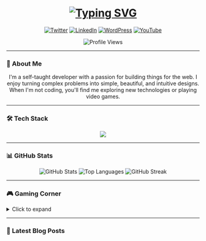 <!--
### Hi there 👋

**This is a placeholder for a more engaging introduction.**

- 🔭 I’m currently working on ...
- 🌱 I’m currently learning ...
- 👯 I’m looking to collaborate on ...
- 🤔 I’m looking for help with ...
- 💬 Ask me about ...
- 📫 How to reach me: ...
- 😄 Pronouns: ...
- ⚡ Fun fact: ...
-->

<!-- Typing SVG -->
<h1 align="center">
  <a href="https://git.io/typing-svg">
    <img src="https://readme-typing-svg.demolab.com?font=Fira+Code&weight=700&size=23&pause=1000&color=F77E28&background=FFFFFF00&center=true&vCenter=true&width=435&lines=Hey+there%2C+I'm+Abish!+%F0%9F%91%8B;A+passionate+developer+from+Earth;Always+learning+and+exploring...;Talk+to+me+about+Python%2C+JS%2C+or+Sci-Fi" alt="Typing SVG" />
  </a>
</h1>

<!-- Social Icons -->
<p align="center">
  <a href="https://twitter.com/abish4i"><img src="https://img.shields.io/badge/Twitter-1DA1F2?style=for-the-badge&logo=twitter&logoColor=white" alt="Twitter"></a>
  <a href="https://linkedin.com/in/abish4i"><img src="https://img.shields.io/badge/LinkedIn-0077B5?style=for-the-badge&logo=linkedin&logoColor=white" alt="LinkedIn"></a>
  <a href="https://inknowhere.wordpress.com"><img src="https://img.shields.io/badge/WordPress-21759B?style=for-the-badge&logo=wordpress&logoColor=white" alt="WordPress"></a>
  <a href="https://youtube.com/abish4i"><img src="https://img.shields.io/badge/YouTube-FF0000?style=for-the-badge&logo=youtube&logoColor=white" alt="YouTube"></a>
</p>

<!-- View Counter -->
<p align="center">
  <img src="https://komarev.com/ghpvc/?username=abish4i&label=Profile%20Views&color=blueviolet&style=flat-square" alt="Profile Views" />
</p>

---

### 📖 About Me

<p align="center">
  I'm a self-taught developer with a passion for building things for the web. I enjoy turning complex problems into simple, beautiful, and intuitive designs. When I'm not coding, you'll find me exploring new technologies or playing video games.
</p>

---

### 🛠️ Tech Stack

<!-- Skills -->
<p align="center">
  <a href="https://skillicons.dev">
    <img src="https://skillicons.dev/icons?i=py,js,html,css,mongodb,gcp,r,wordpress&perline=4" />
  </a>
</p>

---

### 📊 GitHub Stats

<!-- GitHub Stats -->
<p align="center">
  <img src="https://github-readme-stats.vercel.app/api?username=abish4i&show_icons=true&theme=tokyonight&include_all_commits=true&count_private=true" alt="GitHub Stats" />
  <img src="https://github-readme-stats.vercel.app/api/top-langs/?username=abish4i&layout=compact&theme=tokyonight" alt="Top Languages" />
  <img src="https://github-readme-streak-stats.herokuapp.com/?user=abish4i&theme=tokyonight" alt="GitHub Streak" />
</p>

---

### 🎮 Gaming Corner

<details>
  <summary>Click to expand</summary>

  - **Currently Playing:** Placeholder
  - **Favorite Games:** Placeholder

</details>

---

### 📝 Latest Blog Posts

<!-- BLOG-POST-LIST:START -->
<!-- This section will be automatically updated by a GitHub Action -->
<!-- BLOG-POST-LIST:END -->